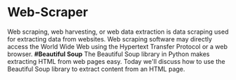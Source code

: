 # Web-Scraper
Web scraping, web harvesting, or web data extraction is data scraping used for extracting data from websites. Web scraping software may directly access the World Wide Web using the Hypertext Transfer Protocol or a web browser.
**#Beautiful Soup**
The Beautiful Soup library in Python makes extracting HTML from web pages easy. Today we'll discuss how to use the Beautiful Soup library to extract content from an HTML page. 
